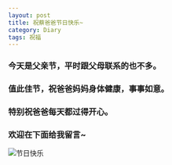 ```yaml
--- 
layout: post 
title: 祝蔡爸爸节日快乐~
category: Diary  
tags: 祝福 
---
```


### 今天是父亲节，平时跟父母联系的也不多。

### 值此佳节，祝爸爸妈妈身体健康，事事如意。

### 特别祝爸爸每天都过得开心。

### 欢迎在下面给我留言~

![节日快乐](http://www.huamin.cn/imageRepository/a1f17e20-5292-41c7-9a77-9035aa76056d.jpg)